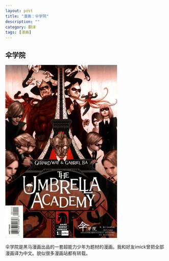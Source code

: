 ```yaml
---
layout: post
title: "漫画：伞学院"
description: ""
category: 翻译
tags: [漫画]
---
```


## 伞学院

![伞学院](/image/ua.jpg)

伞学院是黑马漫画出品的一套超能力少年为题材的漫画。我和好友imick曾把全部漫画译为中文。貌似很多漫画站都有转载。
